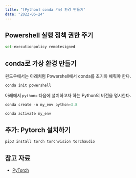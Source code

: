 ```yaml
---
title: "[Python] conda 가상 환경 만들기"
date: "2022-06-24"
---
```


## Powershell 실행 정책 권한 주기

```python
set-executionpolicy remotesigned
```

## conda로 가상 환경 만들기

윈도우에서는 아래처럼 Powershell에서 conda를 초기화 해줘야 한다.

```python
conda init powershell
```

아래에서 `python=` 다음에 설치하고자 하는 Python의 버전을 명시한다.

```python
conda create -n my_env python=3.8
```

```python
conda activate my_env
```

## 추가: Pytorch 설치하기

```python
pip3 install torch torchvision torchaudio
```

## 참고 자료

- [PyTorch](https://pytorch.org/)
